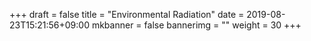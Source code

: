+++
draft = false
title = "Environmental Radiation"
date = 2019-08-23T15:21:56+09:00
mkbanner = false
bannerimg = ""
weight = 30
+++
